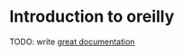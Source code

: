 # Introduction to oreilly

TODO: write [great documentation](http://jacobian.org/writing/what-to-write/)
